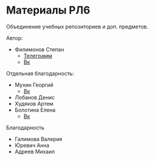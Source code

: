 # Материалы РЛ6 

Объединение учебных репозиториев и доп. предметов.

Автор:

* Филимонов Степан 
    * [Телеграмм](https://t.me/puwerfulpants)
    * [Вк](https://vk.com/stepanphilimonv)
    
Отдельная благодарность:

* Мухин Георгий
    * [Вк](https://vk.com/goodgodgame)
* Лобанов Денис
* Худяков Артем
* Болотина Елена 
    * [Вк](https://vk.com/your_mr.brightside)

Благодарность

* Галимова Валерия
* Юревич Анна
* Адреев Михаил

